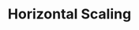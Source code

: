 ---
title: Horizontal Scaling
menu:
  docs_{{ .version }}:
    identifier: fr-horizontal-scaling
    name: Horizontal Scaling
    parent: fr-scaling
    weight: 10
menu_name: docs_{{ .version }}
---